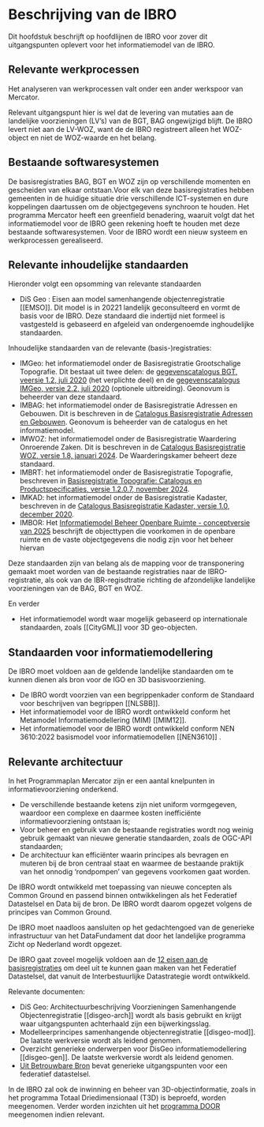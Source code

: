 # Beschrijving van de IBRO
Dit hoofdstuk beschrijft op hoofdlijnen de IBRO voor zover dit uitgangspunten oplevert voor het informatiemodel van de IBRO.

## Relevante werkprocessen
Het analyseren van werkprocessen valt onder een ander werkspoor van Mercator. 

Relevant uitgangspunt hier is wel dat de levering van mutaties aan de landelijke voorzieningen (LV’s) van de BGT, BAG ongewijzigd blijft. De IBRO levert niet aan de LV-WOZ, want de de IBRO registreert alleen het WOZ-object en niet de WOZ-waarde en het belang.

## Bestaande softwaresystemen

De basisregistraties BAG, BGT en WOZ zijn op verschillende momenten en gescheiden van elkaar ontstaan.Voor elk van deze basisregistraties hebben gemeenten in de huidige situatie drie verschillende ICT-systemen en dure koppelingen daartussen om de objectgegevens synchroon te houden. Het programma Mercator heeft een greenfield benadering, waaruit volgt dat het informatiemodel voor de IBRO geen rekening hoeft te houden met deze bestaande softwaresystemen. Voor de IBRO wordt een nieuw systeem en werkprocessen gerealiseerd.

## Relevante inhoudelijke standaarden

Hieronder volgt een opsomming van relevante standaarden
- DiS Geo : Eisen aan model samenhangende objectenregistratie [[EMSO]]. Dit model is in 20221 landelijk geconsulteerd en vormt de basis voor de IBRO. Deze standaard die indertijd niet formeel is vastgesteld is gebaseerd en afgeleid van ondergenoemde inghoudelijke standaarden.

Inhoudelijke standaarden van de relevante (basis-)registraties:
- IMGeo: het informatiemodel onder de Basisregistratie Grootschalige Topografie. Dit bestaat uit twee delen: de [gegevenscatalogus BGT, veersie 1.2, juli 2020](https://docs.geostandaarden.nl/imgeo/catalogus/bgt/) (het verplichte deel) en de [gegevenscatalogus IMGeo, versie 2.2, juli 2020](https://docs.geostandaarden.nl/imgeo/catalogus/imgeo/) (optionele uitbreiding). Geonovum is beheerder van deze standaard.
- IMBAG: het informatiemodel onder de Basisregistratie Adressen en Gebouwen. Dit is beschreven in de [Catalogus Basisregistratie Adressen en Gebouwen](https://www.geobasisregistraties.nl/documenten/publicatie/2018/03/12/catalogus-2018). Geonovum is beheerder van de catalogus en het informatiemodel.
- IMWOZ: het informatiemodel onder de Basisregistratie Waardering Onroerende Zaken. Dit is beschreven in de [Catalogus Basisregistratie WOZ, versie 1.8, januari 2024](https://www.waarderingskamer.nl/uploads/documents/03.-Voor-gemeenten/04.-Gegevensbeheer/Catalogus-Basisregistratie-WOZ-versie-1.8.pdf). De Waarderingskamer beheert deze standaard.
- IMBRT: het informatiemodel onder de Basisregistratie Topografie, beschreven in [Basisregistratie Topografie: Catalogus en Productspecificaties, versie 1.2.0.7, november 2024](https://kadaster.github.io/imbrt/).
- IMKAD: het informatiemodel onder de Basisregistratie Kadaster, beschreven in de [Catalogus Basisregistratie Kadaster, versie 1.0, december 2020](https://www.kadaster.nl/-/catalogus-brk).
- IMBOR: Het [Informatiemodel Beheer Openbare Ruimte - conceptversie van 2025](https://imbor-viewer.apps.crow.nl/) beschrijft de objecttypen die voorkomen in de openbare ruimte en de vaste objectgegevens die nodig zijn voor het beheer hiervan

Deze standaarden zijn van belang als de mapping voor de transponering gemaakt moet worden van de bestaande registraties naar de IBRO-registratie, als ook van de IBR-regisdtratie richting de afzondelijke landelijke voorzieningen van de BAG, BGT en WOZ.

En verder
- Het informatiemodel wordt waar mogelijk gebaseerd op internationale standaarden, zoals [[CityGML]] voor 3D geo-objecten.

##  Standaarden voor informatiemodellering

De IBRO moet voldoen aan de geldende landelijke standaarden om te kunnen dienen als bron
voor de IGO en 3D basisvoorziening.

- De IBRO wordt voorzien van een begrippenkader conform de Standaard voor beschrijven van begrippen [[NLSBB]]. 
- Het informatiemodel voor de IBRO wordt ontwikkeld conform het Metamodel Informatiemodellering (MIM) [[MIM12]]. 
- Het informatiemodel voor de IBRO wordt ontwikkeld conform NEN 3610:2022 basismodel voor informatiemodellen [[NEN3610]] .

## Relevante architectuur

In het Programmaplan Mercator zijn er een aantal knelpunten in informatievoorziening onderkend.
- De verschillende bestaande ketens zijn niet uniform vormgegeven, waardoor een complexe en
daarmee kosten inefficiënte informatievoorziening ontstaan is;
- Voor beheer en gebruik van de bestaande registraties wordt nog weinig gebruik gemaakt van
nieuwe generatie standaarden, zoals de OGC-API standaarden;
- De architectuur kan efficiënter waarin principes als bevragen en muteren bij de bron centraal staat
en waarmee de bestaande praktijk van het onnodig ‘rondpompen’ van gegevens voorkomen gaat
worden.

De IBRO wordt ontwikkeld met toepassing van nieuwe concepten als Common Ground en passend binnen ontwikkelingen als het Federatief Datastelsel en Data bij de bron. De IBRO wordt daarom opgezet volgens de principes van Common Ground.

De IBRO moet naadloos aansluiten op het gedachtengoed van de generieke infrastructuur van het DataFundament dat door het
landelijke programma Zicht op Nederland wordt opgezet.

De IBRO gaat zoveel mogelijk voldoen aan de [12 eisen aan de basisregistraties](https://www.digitaleoverheid.nl/overzicht-van-alle-onderwerpen/stelsel-van-basisregistraties/12-eisen-stelsel-van-basisregistraties/) om deel uit te kunnen gaan maken van het Federatief Datastelsel, dat vanuit de Interbestuurlijke Datastrategie wordt ontwikkeld.

Relevante documenten: 
- DiS Geo: Architectuurbeschrijving Voorzieningen Samenhangende Objectenregistratie [[disgeo-arch]] wordt als basis gebruikt en krijgt waar uitgangspunten achterhaald zijn een bijwerkingsslag.
- Modelleerprincipes samenhangende objectenregistratie [[disgeo-mod]]. De laatste werkversie wordt als leidend genomen.
- Overzicht generieke onderwerpen voor DisGeo informatiemodellering [[disgeo-gen]]. De laatste werkversie wordt als leidend genomen.
- [Uit Betrouwbare Bron](https://website-digilab-overheid-nl-research-uit-betrouw-e1f39021ce924c.gitlab.io/) bevat generieke uitgangspunten voor een federatief datastelsel.  

In de IBRO zal ook de inwinning en beheer van 3D-objectinformatie, zoals in het programma
Totaal Driedimensionaal (T3D) is beproefd, worden meegenomen. Verder worden inzichten uit het [programma DOOR](https://www.objectgericht.nl/) meegenomen indien relevant.
